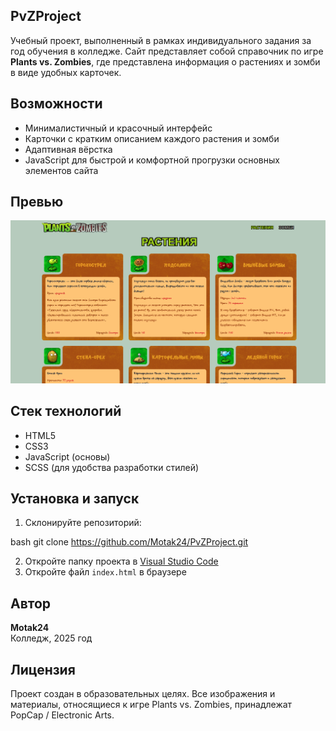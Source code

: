 
## PvZProject

Учебный проект, выполненный в рамках индивидуального задания за год обучения в колледже. Сайт представляет собой справочник по игре **Plants vs. Zombies**, где представлена информация о растениях и зомби в виде удобных карточек.

## Возможности

- Минималистичный и красочный интерфейс  
- Карточки с кратким описанием каждого растения и зомби  
- Адаптивная вёрстка  
- JavaScript для быстрой и комфортной прогрузки основных элементов сайта


## Превью

![Главная страница сайта](main-page.png)

## Стек технологий

- HTML5  
- CSS3  
- JavaScript (основы)  
- SCSS (для удобства разработки стилей)

## Установка и запуск

1. Склонируйте репозиторий:
   
bash
   git clone https://github.com/Motak24/PvZProject.git
  
2. Откройте папку проекта в [Visual Studio Code](https://code.visualstudio.com/)
3. Откройте файл `index.html` в браузере

## Автор

**Motak24**  
Колледж, 2025 год

## Лицензия

Проект создан в образовательных целях. Все изображения и материалы, относящиеся к игре Plants vs. Zombies, принадлежат PopCap / Electronic Arts.

